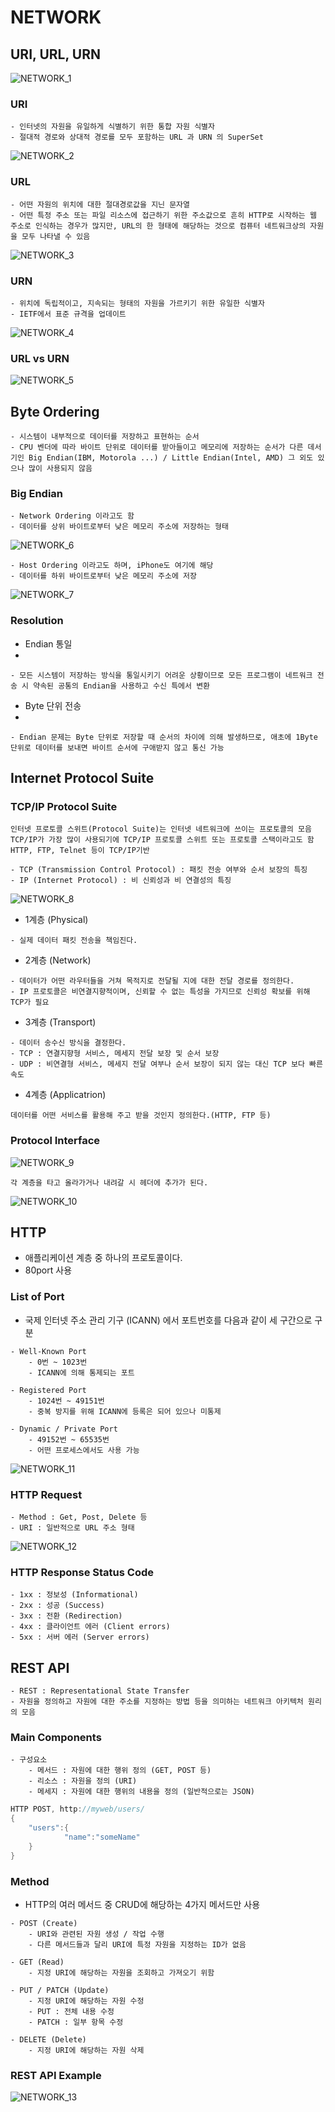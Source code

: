 # NETWORK

## URI, URL, URN

![NETWORK_1](https://github.com/jwlee07/TIL/blob/master/swiftGrammar/image/Network/NETWORK_1.png)

### URI

```
- 인터넷의 자원을 유일하게 식별하기 위한 통합 자원 식별자
- 절대적 경로와 상대적 경로를 모두 포함하는 URL 과 URN 의 SuperSet
```

![NETWORK_2](https://github.com/jwlee07/TIL/blob/master/swiftGrammar/image/Network/NETWORK_2.png)

### URL

```
- 어떤 자원의 위치에 대한 절대경로값을 지닌 문자열
- 어떤 특정 주소 또는 파일 리소스에 접근하기 위한 주소값으로 흔히 HTTP로 시작하는 웹 주소로 인식하는 경우가 많지만, URL의 한 형태에 해당하는 것으로 컴퓨터 네트워크상의 자원을 모두 나타낼 수 있음
```

![NETWORK_3](https://github.com/jwlee07/TIL/blob/master/swiftGrammar/image/Network/NETWORK_3.png)

### URN

```
- 위치에 독립적이고, 지속되는 형태의 자원을 가르키기 위한 유일한 식별자
- IETF에서 표준 규격을 업데이트
```

![NETWORK_4](https://github.com/jwlee07/TIL/blob/master/swiftGrammar/image/Network/NETWORK_4.png)

### URL vs URN

![NETWORK_5](https://github.com/jwlee07/TIL/blob/master/swiftGrammar/image/Network/NETWORK_5.png)

## Byte Ordering

```
- 시스템이 내부적으로 데이터를 저장하고 표현하는 순서
- CPU 벤더에 따라 바이트 단위로 데이터를 받아들이고 메모리에 저장하는 순서가 다른 데서 기인 Big Endian(IBM, Motorola ...) / Little Endian(Intel, AMD) 그 외도 있으나 많이 사용되지 않음
```

### Big Endian

```
- Network Ordering 이라고도 함
- 데이터를 상위 바이트로부터 낮은 메모리 주소에 저장하는 형태
```

![NETWORK_6](https://github.com/jwlee07/TIL/blob/master/swiftGrammar/image/Network/NETWORK_6.png)

```
- Host Ordering 이라고도 하며, iPhone도 여기에 해당
- 데이터를 하위 바이트로부터 낮은 메모리 주소에 저장
```

![NETWORK_7](https://github.com/jwlee07/TIL/blob/master/swiftGrammar/image/Network/NETWORK_7.png)

### Resolution

* Endian 통일
* 
```
- 모든 시스템이 저장하는 방식을 통일시키기 어려운 상황이므로 모든 프로그램이 네트워크 전송 시 약속된 공통의 Endian을 사용하고 수신 특에서 변환
```

* Byte 단위 전송
* 
```
- Endian 문제는 Byte 단위로 저장할 때 순서의 차이에 의해 발생하므로, 애초에 1Byte 단위로 데이터를 보내면 바이트 순서에 구애받지 않고 통신 가능
```

## Internet Protocol Suite

### TCP/IP Protocol Suite

```
인터넷 프로토콜 스위트(Protocol Suite)는 인터넷 네트워크에 쓰이는 프로토콜의 모음 TCP/IP가 가장 많이 사용되기에 TCP/IP 프로토콜 스위트 또는 프로토콜 스택이라고도 함 HTTP, FTP, Telnet 등이 TCP/IP기반

- TCP (Transmission Control Protocol) : 패킷 전송 여부와 순서 보장의 특징
- IP (Internet Protocol) : 비 신뢰성과 비 연결성의 특징
```

![NETWORK_8](https://github.com/jwlee07/TIL/blob/master/swiftGrammar/image/Network/NETWORK_8.png)

* 1계층 (Physical)
```
- 실제 데이터 패킷 전송을 책임진다.
```

* 2계층 (Network)
```
- 데이터가 어떤 라우터들을 거쳐 목적지로 전달될 지에 대한 전달 경로를 정의한다.
- IP 프로토콜은 비연결지향적이며, 신뢰할 수 없는 특성을 가지므로 신뢰성 확보를 위해 TCP가 필요
```

* 3계층 (Transport)
```
- 데이터 송수신 방식을 결정한다.
- TCP : 연결지향형 서비스, 메세지 전달 보장 및 순서 보장
- UDP : 비연결형 서비스, 메세지 전달 여부나 순서 보장이 되지 않는 대신 TCP 보다 빠른 속도
```

* 4계층 (Applicatrion)
```
데이터를 어떤 서비스를 활용해 주고 받을 것인지 정의한다.(HTTP, FTP 등)
```

### Protocol Interface

![NETWORK_9](https://github.com/jwlee07/TIL/blob/master/swiftGrammar/image/Network/NETWORK_9.png)

```
각 계층을 타고 올라가거나 내려갈 시 헤더에 추가가 된다.
```

![NETWORK_10](https://github.com/jwlee07/TIL/blob/master/swiftGrammar/image/Network/NETWORK_10.png)

## HTTP

* 애플리케이션 계층 중 하나의 프로토콜이다.
* 80port 사용

### List of Port

* 국제 인터넷 주소 관리 기구 (ICANN) 에서 포트번호를 다음과 같이 세 구간으로 구분

```
- Well-Known Port
	- 0번 ~ 1023번
	- ICANN에 의해 통제되는 포트

- Registered Port
	- 1024번 ~ 49151번
	- 중복 방지를 위해 ICANN에 등록은 되어 있으나 미통제

- Dynamic / Private Port
	- 49152번 ~ 65535번
	- 어떤 프로세스에서도 사용 가능
```

![NETWORK_11](https://github.com/jwlee07/TIL/blob/master/swiftGrammar/image/Network/NETWORK_11.png)

### HTTP Request

```
- Method : Get, Post, Delete 등
- URI : 일반적으로 URL 주소 형태
```

![NETWORK_12](https://github.com/jwlee07/TIL/blob/master/swiftGrammar/image/Network/NETWORK_12.png)

### HTTP Response Status Code

```
- 1xx : 정보성 (Informational)
- 2xx : 성공 (Success)
- 3xx : 전환 (Redirection)
- 4xx : 클라이언트 에러 (Client errors)
- 5xx : 서버 에러 (Server errors)
```

## REST API

```
- REST : Representational State Transfer
- 자원을 정의하고 자원에 대한 주소를 지정하는 방법 등을 의미하는 네트워크 아키텍처 원리의 모음
```

### Main Components

```
- 구성요소
	- 메서드 : 자원에 대한 행위 정의 (GET, POST 등)
	- 리소스 : 자원을 정의 (URI)
	- 메세지 : 자원에 대한 행위의 내용을 정의 (일반적으로는 JSON)
```

```swift
HTTP POST, http://myweb/users/
{
	"users":{
			"name":"someName"
	}
}
```

### Method

* HTTP의 여러 메서드 중 CRUD에 해당하는 4가지 메서드만 사용

```
- POST (Create)
	- URI와 관련된 자원 생성 / 작업 수행
	- 다른 메서드들과 달리 URI에 특정 자원을 지정하는 ID가 없음

- GET (Read)
	- 지정 URI에 해당하는 자원을 조회하고 가져오기 위함

- PUT / PATCH (Update)
	- 지정 URI에 해당하는 자원 수정
	- PUT : 전체 내용 수정
	- PATCH : 일부 항목 수정

- DELETE (Delete)
	- 지정 URI에 해당하는 자원 삭제
```

### REST API Example

![NETWORK_13](https://github.com/jwlee07/TIL/blob/master/swiftGrammar/image/Network/NETWORK_13.png)


